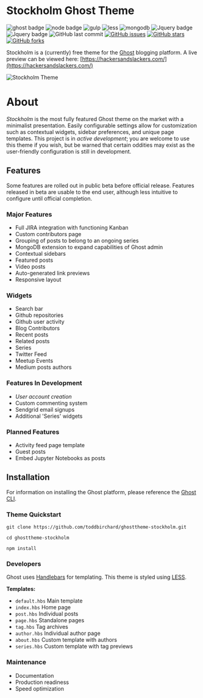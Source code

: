 # Stockholm Ghost Theme

![ghost badge](https://img.shields.io/badge/ghost-2.1.4-lightgrey.svg?longCache=true&style=flat-square)
![node badge](https://img.shields.io/badge/node-v8.11.3-green.svg?longCache=true&style=flat-square)
![gulp](https://img.shields.io/badge/gulp-v4.0.0-green.svg?longCache=true&style=flat-square)
![less](https://img.shields.io/badge/lessjs-v3.7.0-blue.svg?longCache=true&style=flat-square)
![mongodb](https://img.shields.io/badge/MongoDB--Atlas-v4.0-green.svg?longCache=true&style=flat-square)
![Jquery badge](https://img.shields.io/badge/jquery-3.3.1-green.svg?longCache=true&style=flat-square)
![Jquery badge](https://img.shields.io/badge/@babel/core-7.1.2-yellow.svg?longCache=true&style=flat-square)
![GitHub last commit](https://img.shields.io/github/last-commit/google/skia.svg?style=flat-square)
[![GitHub issues](https://img.shields.io/github/issues/toddbirchard/ghosttheme-stockholm.svg?style=flat-square)](https://github.com/toddbirchard/ghosttheme-stockholm/issues)
[![GitHub stars](https://img.shields.io/github/stars/toddbirchard/ghosttheme-stockholm.svg?style=flat-square)](https://github.com/toddbirchard/ghosttheme-stockholm/stargazers)
[![GitHub forks](https://img.shields.io/github/forks/toddbirchard/ghosttheme-stockholm.svg?style=flat-square)](https://github.com/toddbirchard/ghosttheme-stockholm/network)

Stockholm is a (currently) free theme for the [Ghost](https://github.com/TryGhost) blogging platform. A live preview can be viewed here: [https://hackersandslackers.com/](https://hackersandslackers.com/)

![Stockholm Theme](https://miscellaneous.nyc3.digitaloceanspaces.com/stockholm.jpg)

# About

_Stockholm_ is the most fully featured Ghost theme on the market with a minimalist presentation. Easily configurable settings allow for customization such as contextual widgets, sidebar preferences, and unique page templates. This project is in *active development*; you are welcome to use this theme if you wish, but be warned that certain oddities may exist as the user-friendly configuration is still in development.

## Features

Some features are rolled out in public beta before official release. Features released in beta are usable to the end user, although less intuitive to configure until official completion.

### Major Features

- Full JIRA integration with functioning Kanban
- Custom contributors page
- Grouping of posts to belong to an ongoing series
- MongoDB extension to expand capabilities of Ghost admin
- Contextual sidebars
- Featured posts
- Video posts
- Auto-generated link previews
- Responsive layout

### Widgets

- Search bar
- Github repositories
- Github user activity
- Blog Contributors 
- Recent posts 
- Related posts 
- Series 
- Twitter Feed
- Meetup Events
- Medium posts authors

### Features In Development

- _User account creation_
- Custom commenting system
- Sendgrid email signups
- Additional 'Series' widgets

### Planned Features

- Activity feed page template
- Guest posts
- Embed Jupyter Notebooks as posts

## Installation

For information on installing the Ghost platform, please reference the [Ghost CLI](https://docs.ghost.org/docs/cli-install).

### Theme Quickstart

```
git clone https://github.com/toddbirchard/ghosttheme-stockholm.git

cd ghosttheme-stockholm

npm install
```

### Developers

Ghost uses [Handlebars](http://handlebarsjs.com/) for templating. This theme is styled using [LESS](http://lesscss.org/).

**Templates:**

- `default.hbs` Main template
- `index.hbs` Home page
- `post.hbs` Individual posts
- `page.hbs` Standalone pages
- `tag.hbs` Tag archives
- `author.hbs` Individual author page
- `about.hbs` Custom template with authors
- `series.hbs` Custom template with tag previews

### Maintenance

- Documentation
- Production readiness
- Speed optimization
